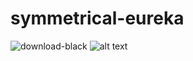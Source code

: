 # symmetrical-eureka
![download-black](https://user-images.githubusercontent.com/125158735/218341850-f0e9aacb-a069-47c6-9cbc-1ca0f8cff3d7.png)
![alt text]([http://url/to/img.png](https://www.mediafire.com))
